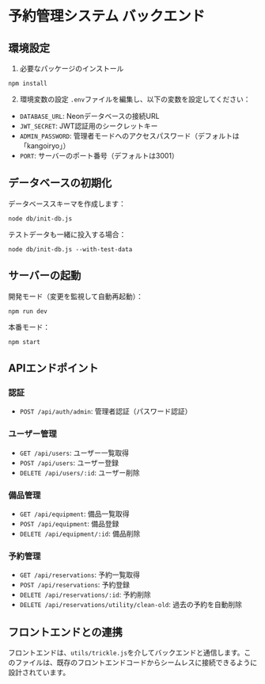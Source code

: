 # 予約管理システム バックエンド

## 環境設定

1. 必要なパッケージのインストール
```
npm install
```

2. 環境変数の設定
`.env`ファイルを編集し、以下の変数を設定してください：
- `DATABASE_URL`: Neonデータベースの接続URL
- `JWT_SECRET`: JWT認証用のシークレットキー
- `ADMIN_PASSWORD`: 管理者モードへのアクセスパスワード（デフォルトは「kangoiryo」）
- `PORT`: サーバーのポート番号（デフォルトは3001）

## データベースの初期化

データベーススキーマを作成します：
```
node db/init-db.js
```

テストデータも一緒に投入する場合：
```
node db/init-db.js --with-test-data
```

## サーバーの起動

開発モード（変更を監視して自動再起動）：
```
npm run dev
```

本番モード：
```
npm start
```

## APIエンドポイント

### 認証
- `POST /api/auth/admin`: 管理者認証（パスワード認証）

### ユーザー管理
- `GET /api/users`: ユーザー一覧取得
- `POST /api/users`: ユーザー登録
- `DELETE /api/users/:id`: ユーザー削除

### 備品管理
- `GET /api/equipment`: 備品一覧取得
- `POST /api/equipment`: 備品登録
- `DELETE /api/equipment/:id`: 備品削除

### 予約管理
- `GET /api/reservations`: 予約一覧取得
- `POST /api/reservations`: 予約登録
- `DELETE /api/reservations/:id`: 予約削除
- `DELETE /api/reservations/utility/clean-old`: 過去の予約を自動削除

## フロントエンドとの連携

フロントエンドは、`utils/trickle.js`を介してバックエンドと通信します。このファイルは、既存のフロントエンドコードからシームレスに接続できるように設計されています。
